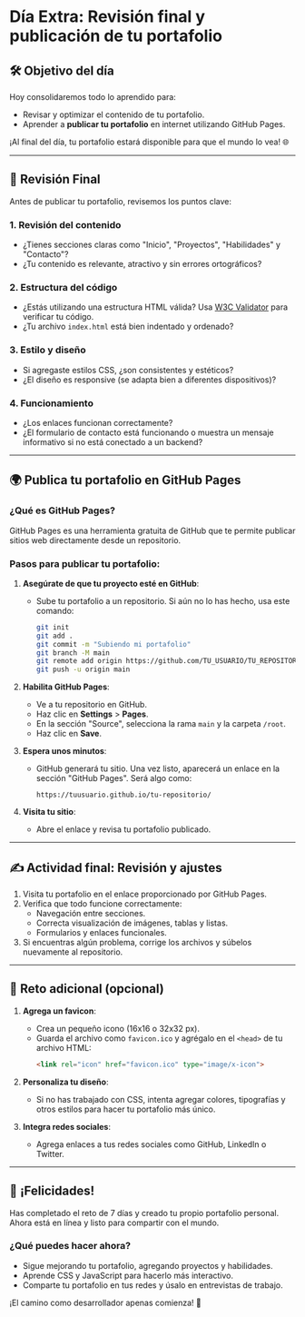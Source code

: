 # Día Extra: Revisión final y publicación de tu portafolio

## 🛠️ Objetivo del día

Hoy consolidaremos todo lo aprendido para:
- Revisar y optimizar el contenido de tu portafolio.
- Aprender a **publicar tu portafolio** en internet utilizando GitHub Pages.

¡Al final del día, tu portafolio estará disponible para que el mundo lo vea! 🌐

---

## 🔎 **Revisión Final**

Antes de publicar tu portafolio, revisemos los puntos clave:

### **1. Revisión del contenido**
- ¿Tienes secciones claras como "Inicio", "Proyectos", "Habilidades" y "Contacto"?
- ¿Tu contenido es relevante, atractivo y sin errores ortográficos?

### **2. Estructura del código**
- ¿Estás utilizando una estructura HTML válida? 
  Usa [W3C Validator](https://validator.w3.org/) para verificar tu código.
- ¿Tu archivo `index.html` está bien indentado y ordenado?

### **3. Estilo y diseño**
- Si agregaste estilos CSS, ¿son consistentes y estéticos?
- ¿El diseño es responsive (se adapta bien a diferentes dispositivos)?

### **4. Funcionamiento**
- ¿Los enlaces funcionan correctamente?
- ¿El formulario de contacto está funcionando o muestra un mensaje informativo si no está conectado a un backend?

---

## 🌍 **Publica tu portafolio en GitHub Pages**

### ¿Qué es GitHub Pages?
GitHub Pages es una herramienta gratuita de GitHub que te permite publicar sitios web directamente desde un repositorio.

### Pasos para publicar tu portafolio:
1. **Asegúrate de que tu proyecto esté en GitHub**:
   - Sube tu portafolio a un repositorio. Si aún no lo has hecho, usa este comando:
     ```bash
     git init
     git add .
     git commit -m "Subiendo mi portafolio"
     git branch -M main
     git remote add origin https://github.com/TU_USUARIO/TU_REPOSITORIO.git
     git push -u origin main
     ```

2. **Habilita GitHub Pages**:
   - Ve a tu repositorio en GitHub.
   - Haz clic en **Settings** > **Pages**.
   - En la sección "Source", selecciona la rama `main` y la carpeta `/root`.
   - Haz clic en **Save**.

3. **Espera unos minutos**:
   - GitHub generará tu sitio. Una vez listo, aparecerá un enlace en la sección "GitHub Pages". Será algo como:
     ```
     https://tuusuario.github.io/tu-repositorio/
     ```

4. **Visita tu sitio**:
   - Abre el enlace y revisa tu portafolio publicado.

---

## ✍️ **Actividad final: Revisión y ajustes**

1. Visita tu portafolio en el enlace proporcionado por GitHub Pages.
2. Verifica que todo funcione correctamente:
   - Navegación entre secciones.
   - Correcta visualización de imágenes, tablas y listas.
   - Formularios y enlaces funcionales.
3. Si encuentras algún problema, corrige los archivos y súbelos nuevamente al repositorio.

---

## 🌟 **Reto adicional (opcional)**

1. **Agrega un favicon**:
   - Crea un pequeño icono (16x16 o 32x32 px).
   - Guarda el archivo como `favicon.ico` y agrégalo en el `<head>` de tu archivo HTML:
     ```html
     <link rel="icon" href="favicon.ico" type="image/x-icon">
     ```

2. **Personaliza tu diseño**:
   - Si no has trabajado con CSS, intenta agregar colores, tipografías y otros estilos para hacer tu portafolio más único.

3. **Integra redes sociales**:
   - Agrega enlaces a tus redes sociales como GitHub, LinkedIn o Twitter.

---

## 🎉 **¡Felicidades!**

Has completado el reto de 7 días y creado tu propio portafolio personal. Ahora está en línea y listo para compartir con el mundo.

### ¿Qué puedes hacer ahora?
- Sigue mejorando tu portafolio, agregando proyectos y habilidades.
- Aprende CSS y JavaScript para hacerlo más interactivo.
- Comparte tu portafolio en tus redes y úsalo en entrevistas de trabajo.

¡El camino como desarrollador apenas comienza! 🚀
